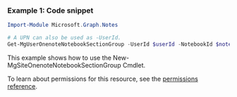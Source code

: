 ### Example 1: Code snippet

```powershellImport-Module Microsoft.Graph.Notes

# A UPN can also be used as -UserId.
Get-MgUserOnenoteNotebookSectionGroup -UserId $userId -NotebookId $notebookId
```
This example shows how to use the New-MgSiteOnenoteNotebookSectionGroup Cmdlet.
To learn about permissions for this resource, see the [permissions reference](/graph/permissions-reference).

